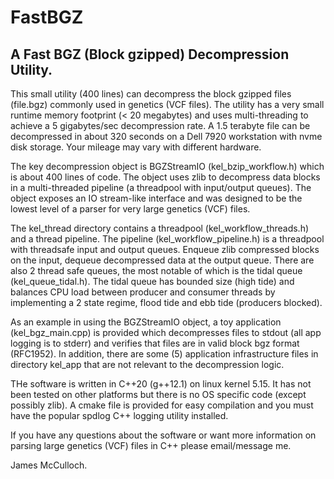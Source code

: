 FastBGZ
========
A Fast BGZ (Block gzipped) Decompression Utility.
-------------------------------------------------


This small utility (400 lines) can decompress the block gzipped files (file.bgz) commonly used in genetics 
(VCF files). The utility has a very small runtime memory footprint (< 20 megabytes) and uses multi-threading 
to achieve a 5 gigabytes/sec decompression rate. A 1.5 terabyte file can be decompressed 
in about 320 seconds on a Dell 7920 workstation with nvme disk storage. Your mileage may vary with different 
hardware.

The key decompression object is BGZStreamIO (kel_bzip_workflow.h) which is about 400 lines of code. The object
uses zlib to decompress data blocks in a multi-threaded pipeline (a threadpool with input/output 
queues). The object exposes an IO stream-like interface and was designed to be the lowest level of a 
parser for very large genetics (VCF) files.

The kel_thread directory contains a threadpool (kel_workflow_threads.h)
and a thread pipeline. The pipeline (kel_workflow_pipeline.h) is a threadpool with threadsafe input and output 
queues. Enqueue zlib compressed blocks on the input, dequeue decompressed data at the output queue. There are also 
2 thread safe queues, the most notable of which is the tidal queue (kel_queue_tidal.h). The tidal queue has 
bounded size (high tide) and balances CPU load between producer and consumer threads by implementing a 2 state 
regime, flood tide and ebb tide (producers blocked).

As an example in using the BGZStreamIO object, a toy application (kel_bgz_main.cpp) is provided which decompresses
files to stdout (all app logging is to stderr) and verifies that files are in valid block bgz format (RFC1952).
In addition, there are some (5) application infrastructure files in directory kel_app that are not relevant to
the decompression logic.

THe software is written in C++20 (g++12.1) on linux kernel 5.15. It has not been tested on other platforms but 
there is no OS specific code (except possibly zlib). 
A cmake file is provided for easy compilation and you must have the popular spdlog C++ logging utility installed.

If you have any questions about the software or want more information on parsing large genetics (VCF) files in
C++ please email/message me.

James McCulloch.